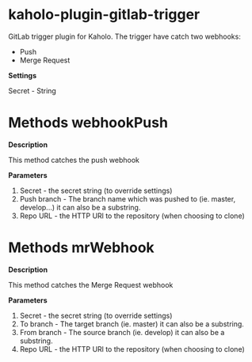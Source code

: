 # kaholo-plugin-gitlab-trigger
GitLab trigger plugin for Kaholo. The trigger have catch two webhooks:
- Push
- Merge Request

**Settings**

Secret - String

# Methods webhookPush

**Description**

This method catches the push webhook

**Parameters**

1. Secret - the secret string (to override settings)
2. Push branch - The branch name which was pushed to (ie. master, develop...) it can also be a substring.
3. Repo URL - the HTTP URl to the repository (when choosing to clone)

# Methods mrWebhook

**Description**

This method catches the Merge Request webhook

**Parameters**

1. Secret - the secret string (to override settings)
2. To branch - The target branch (ie. master) it can also be a substring.
3. From branch - The source branch (ie. develop) it can also be a substring.
3. Repo URL - the HTTP URl to the repository (when choosing to clone)


